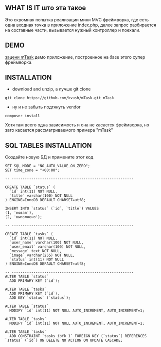 WHAT IS IT што эта такое
------------------------
Это скромная попытка реализации мини MVC фреймворка,
где есть одна входная точка в приложение index.php,
далее запрос разбирается на составные части, вызывается нужный контроллер и поехали.

DEMO
----
[зацени mTask](http://mtask.kvushco.xyz/) демо приложение, построенное на базе этого супер фреймворка. 


INSTALLATION
------------
* download and unzip, а лучше git clone
 ```
 git clone https://github.com/kvush/mTask.git mTask
 ```
* ну и не забыть подтянуть vendor
```
composer install
```
Хотя там всего одна зависимость и она не касается фреймворка, 
но зато касается рассматриваемого примера "mTask" 

SQL TABLES INSTALLATION
-----------------------

Создайте новую БД и примените этот код

```
SET SQL_MODE = "NO_AUTO_VALUE_ON_ZERO";
SET time_zone = "+00:00";

-- --------------------------------------------------------

CREATE TABLE `status` (
  `id` int(11) NOT NULL,
  `title` varchar(100) NOT NULL
) ENGINE=InnoDB DEFAULT CHARSET=utf8;

INSERT INTO `status` (`id`, `title`) VALUES
(1, 'новая'),
(2, 'выполнено');

-- --------------------------------------------------------

CREATE TABLE `tasks` (
  `id` int(11) NOT NULL,
  `user_name` varchar(100) NOT NULL,
  `user_email` varchar(100) NOT NULL,
  `message` text NOT NULL,
  `image` varchar(255) NOT NULL,
  `status` int(11) NOT NULL
) ENGINE=InnoDB DEFAULT CHARSET=utf8;

-- --------------------------------------------------------
ALTER TABLE `status`
  ADD PRIMARY KEY (`id`);

ALTER TABLE `tasks`
  ADD PRIMARY KEY (`id`),
  ADD KEY `status` (`status`);
 
ALTER TABLE `status`
  MODIFY `id` int(11) NOT NULL AUTO_INCREMENT, AUTO_INCREMENT=1;

ALTER TABLE `tasks`
  MODIFY `id` int(11) NOT NULL AUTO_INCREMENT, AUTO_INCREMENT=1;
  
ALTER TABLE `tasks`
  ADD CONSTRAINT `tasks_ibfk_1` FOREIGN KEY (`status`) REFERENCES `status` (`id`) ON DELETE NO ACTION ON UPDATE CASCADE;

```